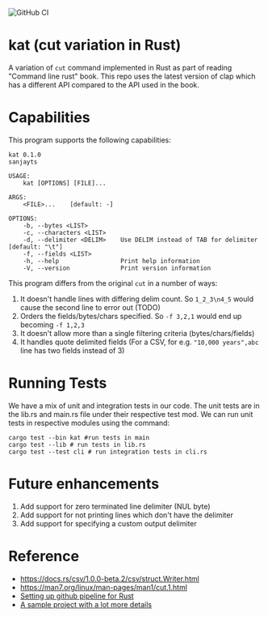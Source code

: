 ![GitHub CI](https://github.com/sanjayts/kat/actions/workflows/ci.yml/badge.svg)

# kat (cut variation in Rust)
A variation of `cut` command implemented in Rust as part of reading "Command line rust" book. This repo uses the latest version of clap which has a different API compared to the API used in the book.

# Capabilities

This program supports the following capabilities:

```shell
kat 0.1.0
sanjayts

USAGE:
    kat [OPTIONS] [FILE]...

ARGS:
    <FILE>...    [default: -]

OPTIONS:
    -b, --bytes <LIST>         
    -c, --characters <LIST>    
    -d, --delimiter <DELIM>    Use DELIM instead of TAB for delimiter [default: "\t"]
    -f, --fields <LIST>        
    -h, --help                 Print help information
    -V, --version              Print version information
```

This program differs from the original `cut` in a number of ways:

1. It doesn't handle lines with differing delim count. So `1_2_3\n4_5` would cause the second line to error out (TODO)
2. Orders the fields/bytes/chars specified. So `-f 3,2,1` would end up becoming `-f 1,2,3`
3. It doesn't allow more than a single filtering criteria (bytes/chars/fields)
4. It handles quote delimited fields (For a CSV, for e.g. `"10,000 years",abc` line has two fields instead of 3)

# Running Tests

We have a mix of unit and integration tests in our code. The unit tests are in the lib.rs and main.rs file under their respective test mod. We can run unit tests in respective modules using the command:

```shell
cargo test --bin kat #run tests in main
cargo test --lib # run tests in lib.rs
cargo test --test cli # run integration tests in cli.rs
```

# Future enhancements

1. Add support for zero terminated line delimiter (NUL byte)
2. Add support for not printing lines which don't have the delimiter
3. Add support for specifying a custom output delimiter


# Reference

* https://docs.rs/csv/1.0.0-beta.2/csv/struct.Writer.html
* https://man7.org/linux/man-pages/man1/cut.1.html
* [Setting up github pipeline for Rust](https://github.com/actions-rs/meta/tree/master/recipes)
* [A sample project with a lot more details](https://github.com/Nicolas-Ferre/rust-example) 